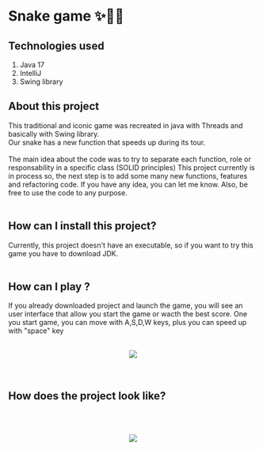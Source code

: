 # Snake game ✨🐍👋

## Technologies used
  
  1. Java 17
  2. IntelliJ
  3. Swing library

## About this project

This traditional and iconic game was recreated in java with Threads and basically with Swing library.  
Our snake has a new function that speeds up during its tour.
<br/><br/>
The main idea about the code was to try to separate each function, role or responsability in a specific class (SOLID principles)
This project currently is in process so, the next step is to add some many new functions, features and refactoring code. 
If you have any idea, you can let me know. Also, be free to use the code to any purpose. <br/><br/>

## How can I install this project?

Currently, this project doesn't have an executable, so if you want to try this game you have to download JDK.
<br/><br/>

## How can I play ? 

If you already downloaded project and launch the game, you will see an user interface that allow you start the game or wacth the best score.
One you start game, you can move with A,S,D,W keys, plus you can speed up with "space" key
<br/><br/>

<div align = "center">
  <img src = "https://github.com/SparkleCow/Snake/assets/55297516/abd98460-e995-4ae4-823a-532a446e8840"/>
</div>
<br/><br/>

## How does the project look like? 
<br/><br/>

<div align = "center">
  <img src = "https://github.com/SparkleCow/Snake/assets/55297516/18b67279-5ca2-42a5-8058-aadb5c7899e4"/>
</div>
